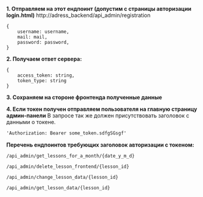**1. Отправляем на этот ендпоинт  (допустим с страницы авторизации login.html)**
http://adress_backend/api_admin/registration

```code  
{
    username: username,
    mail: mail,
    password: password,
}
```

**2. Получаем ответ сервера:**

```code
{
    access_token: string,
    token_type: string
}
```

**3. Сохраняем на стороне фронтенда полученные данные**

**4. Если токен получен отправляем пользователя на главную страницу админ-панели**
В запросе так же должен присутствовать заголовок с данными о токене.
```html
'Authorization: Bearer some_token.sdfgSGsgf'
```

**Перечень ендпоинтов требующих заголовок авторизации с токеном:**
```code
/api_admin/get_lessons_for_a_month/{date_y_m_d}

/api_admin/delete_lesson_frontend/{lesson_id}

/api_admin/change_lesson_data/{lesson_id}

/api_admin/get_lesson_data/{lesson_id}
```